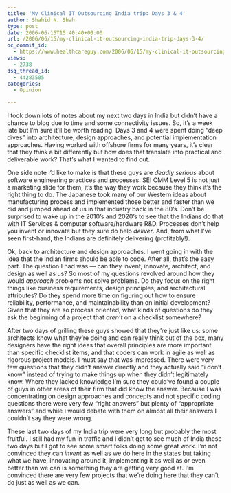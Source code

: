 ```yaml
---
title: 'My Clinical IT Outsourcing India trip: Days 3 & 4'
author: Shahid N. Shah
type: post
date: 2006-06-15T15:40:40+00:00
url: /2006/06/15/my-clinical-it-outsourcing-india-trip-days-3-4/
oc_commit_id:
  - https://www.healthcareguy.com/2006/06/15/my-clinical-it-outsourcing-india-trip-days-3-4/1478769038
views:
  - 2738
dsq_thread_id:
  - 44283505
categories:
  - Opinion

---
```

I took down lots of notes about my next two days in India but didn&#8217;t have a chance to blog due to time and some connectivity issues. So, it&#8217;s a week late but I&#8217;m sure it&#8217;ll be worth reading. Days 3 and 4 were spent doing &#8220;deep dives&#8221; into architecture, design approaches, and potential implementation approaches. Having worked with offshore firms for many years, it&#8217;s clear that they _think_ a bit differently but how does that translate into practical and deliverable work? That&#8217;s what I wanted to find out.

One side note I&#8217;d like to make is that these guys are _deadly serious_ about software engineering practices and processes. SEI CMM Level 5 is not just a marketing slide for them, it&#8217;s the way they work because they think it&#8217;s the right thing to do. The Japanese took many of our Western ideas about manufacturing process and implemented those better and faster than we did and jumped ahead of us in that industry back in the 80&#8217;s. Don&#8217;t be surprised to wake up in the 2010&#8217;s and 2020&#8217;s to see that the Indians do that with IT Services & computer software/hardware R&D. Processes don&#8217;t help you invent or innovate but they sure do help _deliver_. And, from what I&#8217;ve seen first-hand, the Indians are definitely delivering (profitably!).

Ok, back to architecture and design approaches. I went going in with the idea that the Indian firms should be able to code. After all, that&#8217;s the easy part. The question I had was &#8212; can they invent, innovate, architect, and design as well as us? So most of my questions revolved around how they would _approach_ problems not solve problems. Do they focus on the right things like business requirements, design principles, and architectural attributes? Do they spend more time on figuring out how to ensure reliability, performance, and maintainability than on initial development? Given that they are so process oriented, what kinds of questions do they ask the beginning of a project that _aren&#8217;t_ on a checklist somewhere?

After two days of grilling these guys showed that they&#8217;re just like us: some architects know what they&#8217;re doing and can really think out of the box, many designers have the right ideas that overall principles are more important than specific checklist items, and that coders can work in agile as well as rigorous project models. I must say that was impressed. There were very few questions that they didn&#8217;t answer directly and they actually said &#8220;i don&#8217;t know&#8221; instead of trying to make things up when they didn&#8217;t legitimately know. Where they lacked knowledge I&#8217;m sure they could&#8217;ve found a couple of guys in other areas of their firm that did know the answer. Because I was concentrating on design approaches and concepts and not specific coding questions there were very few &#8220;right answers&#8221; but plenty of &#8220;appropriate answers&#8221; and while I would debate with them on almost all their answers I couldn&#8217;t say they were wrong.

These last two days of my India trip were very long but probably the most fruitful. I still had my fun in traffic and I didn&#8217;t get to see much of India these two days but I got to see some smart folks doing some great work. I&#8217;m not convinced they can _invent_ as well as we do here in the states but taking what we have, innovating around it, implementing it as well as or even better than we can is something they are getting very good at. I&#8217;m convinced there are very few projects that we&#8217;re doing here that they can&#8217;t do just as well as we can.